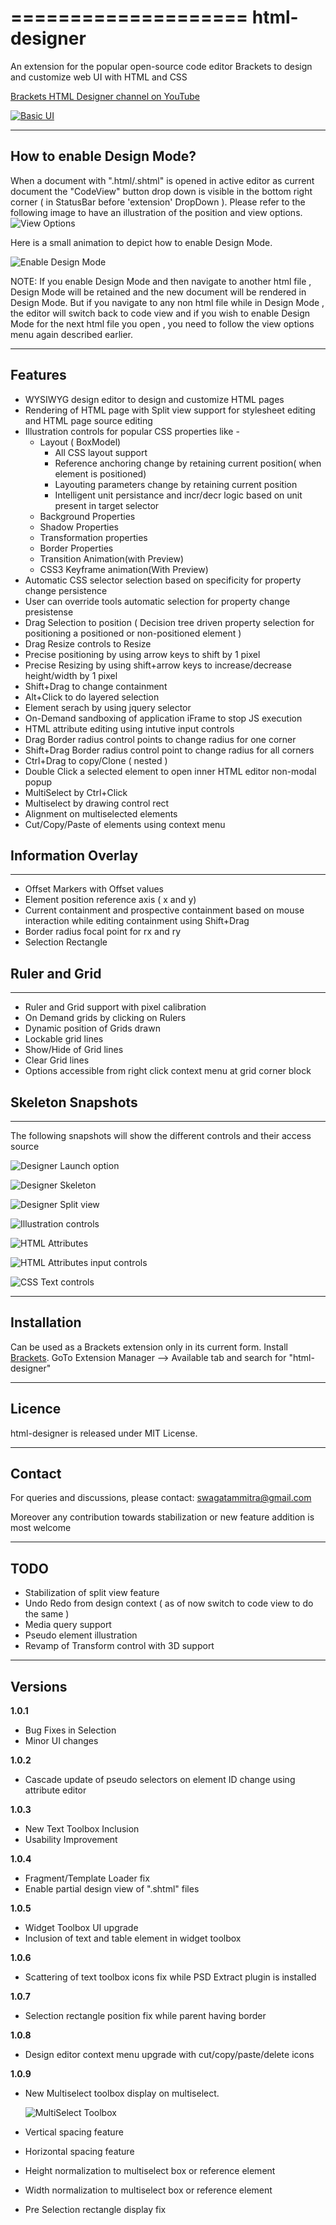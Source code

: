 ====================
html-designer
====================

An extension for the popular open-source code editor Brackets to design and customize web UI with HTML and CSS

[Brackets HTML Designer channel on YouTube](https://www.youtube.com/channel/UChUxLJUZznyImYkSe6D5s9w/videos)

[![Basic UI](https://github.com/swmitra/html-designer-user-guide/blob/master/demo/Intro.gif)](https://www.youtube.com/channel/UChUxLJUZznyImYkSe6D5s9w/videos)

--------
How to enable Design Mode?
--------

When a document with ".html/.shtml" is opened in active editor as current document the "CodeView" button drop down is visible in the bottom right corner ( in StatusBar before 'extension' DropDown ). Please refer to the following image to have an illustration of the position and view options. 
![View Options](https://github.com/swmitra/html-designer-user-guide/blob/master/Getting%20Started/ViewOptionMenu.png)

Here is a small animation to depict how to enable Design Mode. 

![Enable Design Mode](https://github.com/swmitra/html-designer-user-guide/blob/master/Getting%20Started/EnableDesignView.gif)

NOTE: If you enable Design Mode and then navigate to another html file , Design Mode will be retained and the new document will be rendered in Design Mode. But if you navigate to any non html file while in Design Mode , the editor will switch back to code view and if you wish to enable Design Mode for the next html file you open , you need to follow the view options menu again described earlier. 

--------
Features
--------

* WYSIWYG design editor to design and customize HTML pages
* Rendering of HTML page with Split view support for stylesheet editing and HTML page source editing
* Illustration controls for popular CSS properties like -
	* Layout ( BoxModel)
		* All CSS layout support
		* Reference anchoring change by retaining current position( when element is positioned)
		* Layouting parameters change by retaining current position
		* Intelligent unit persistance and incr/decr logic based on unit present in target selector 	  
	* Background Properties
	* Shadow Properties
	* Transformation properties
	* Border Properties
	* Transition Animation(with Preview)
	* CSS3 Keyframe animation(With Preview)
* Automatic CSS selector selection based on specificity for property change persistence
* User can override tools automatic selection for property change presistense 
* Drag Selection to position ( Decision tree driven property selection for positioning a positioned or non-positioned element )
* Drag Resize controls to Resize
* Precise positioning by using arrow keys to shift by 1 pixel
* Precise Resizing by using shift+arrow keys to increase/decrease height/width by 1 pixel
* Shift+Drag to change containment 
* Alt+Click to do layered selection
* Element serach by using jquery selector
* On-Demand sandboxing of application iFrame to stop JS execution
* HTML attribute editing using intutive input controls
* Drag Border radius control points to change radius for one corner
* Shift+Drag Border radius control point to change radius for all corners
* Ctrl+Drag to copy/Clone ( nested )
* Double Click a selected element to open inner HTML editor non-modal popup
* MultiSelect by Ctrl+Click
* Multiselect by drawing control rect
* Alignment on multiselected elements
* Cut/Copy/Paste of elements using context menu

**Information Overlay**
------------
------------
* Offset Markers with Offset values
* Element position reference axis ( x and y)
* Current containment and prospective containment based on mouse interaction while editing containment using Shift+Drag
* Border radius focal point for rx and ry
* Selection Rectangle

**Ruler and Grid**
------------
------------
* Ruler and Grid support with pixel calibration
* On Demand grids by clicking on Rulers
* Dynamic position of Grids drawn
* Lockable grid lines
* Show/Hide of Grid lines 
* Clear Grid lines 
* Options accessible from right click context menu at grid corner block

**Skeleton Snapshots**
------------
------------
The following snapshots will show the different controls and their access source

![Designer Launch option](https://github.com/swmitra/html-designer-user-guide/blob/master/Getting%20Started/View-Options.png)

![Designer Skeleton](https://github.com/swmitra/html-designer-user-guide/blob/master/Getting%20Started/Designer-skeleton.png)

![Designer Split view](https://github.com/swmitra/html-designer-user-guide/blob/master/Getting%20Started/Split-view-skeleton.png)

![Illustration controls](https://github.com/swmitra/html-designer-user-guide/blob/master/Getting%20Started/CSS-illustration-controls.png)

![HTML Attributes](https://github.com/swmitra/html-designer-user-guide/blob/master/Getting%20Started/HTML-attributes-editor.png)

![HTML Attributes input controls](https://github.com/swmitra/html-designer-user-guide/blob/master/Getting%20Started/attributes-input-control.png)

![CSS Text controls](https://github.com/swmitra/html-designer-user-guide/blob/master/Getting%20Started/Text-controls.png)

------------
Installation
------------

Can be used as a Brackets extension only in its current form.
Install [Brackets](http://brackets.io).
GoTo Extension Manager --> Available tab and search for "html-designer"

-------
Licence
-------

html-designer is released under MIT License.

-------
Contact
-------

For queries and discussions, please contact: swagatammitra@gmail.com

Moreover any contribution towards stabilization or new feature addition is most welcome

----
TODO
----

* Stabilization of split view feature
* Undo Redo from design context ( as of now switch to code view to do the same )
* Media query support
* Pseudo element illustration
* Revamp of Transform control with 3D support

--------
Versions
--------

**1.0.1**
* Bug Fixes in Selection
* Minor UI changes

**1.0.2**
* Cascade update of pseudo selectors on element ID change using attribute editor

**1.0.3**
* New Text Toolbox Inclusion
* Usability Improvement

**1.0.4**
* Fragment/Template Loader fix
* Enable partial design view of ".shtml" files

**1.0.5**
* Widget Toolbox UI upgrade
* Inclusion of text and table element in widget toolbox

**1.0.6**
* Scattering of text toolbox icons fix while PSD Extract plugin is installed

**1.0.7**
* Selection rectangle position fix while parent having border

**1.0.8**
* Design editor context menu upgrade with cut/copy/paste/delete icons

**1.0.9**
* New Multiselect toolbox display on multiselect. 
  
  ![MultiSelect Toolbox](https://github.com/swmitra/html-designer-user-guide/blob/master/Getting%20Started/MultiSelectToolBox.png)
* Vertical spacing feature 
* Horizontal spacing feature
* Height normalization to multiselect box or reference element
* Width normalization to multiselect box or reference element
* Pre Selection rectangle display fix
